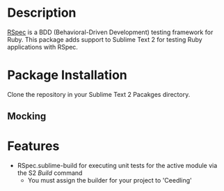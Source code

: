 Description
===========
[RSpec](http://rspec.info/) is a BDD (Behavioral-Driven Development) testing framework for Ruby. This package adds support to Sublime Text 2 for testing Ruby applications with RSpec.

Package Installation
====================
Clone the repository in your Sublime Text 2 Pacakges directory.


## Mocking

Features
========
* RSpec.sublime-build for executing unit tests for the active module via the S2 *Build* command
    * You must assign the builder for your project to 'Ceedling'
